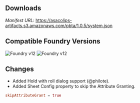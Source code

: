 ## Downloads
_Manifest URL_: https://asacolips-artifacts.s3.amazonaws.com/pbta/1.0.5/system.json

## Compatible Foundry Versions
![Foundry v12](https://img.shields.io/badge/Foundry-v12-green) ![Foundry v12](https://img.shields.io/badge/Foundry-v12-orange)

## Changes
- Added Hold with roll dialog support (@philote).
- Added Sheet Config property to skip the Attribute Granting.
```toml
skipAttributeGrant = true
```